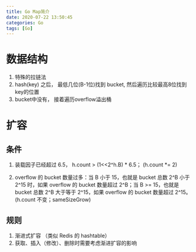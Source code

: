 ```yaml
---
title: Go Map简介
date: 2020-07-22 13:50:45
categories: Go
tags: [Go]
---
```


# 数据结构

1. 特殊的拉链法
2. hash(key) 之后， 最低几位(B-1位)找到 bucket, 然后遍历比较最高8位找到key的位置
3. bucket中没有， 接着遍历overflow溢出桶

#  扩容

## 条件

1. 装载因子已经超过 6.5， h.count > (1<<2^h.B) * 6.5； (h.count *= 2)

2. overflow 的 bucket 数量过多：当 B 小于 15，也就是 bucket 总数 2^B 小于 2^15 时，如果 overflow 的 bucket 数量超过 2^B；当 B >= 15，也就是 bucket 总数 2^B 大于等于 2^15，如果 overflow 的 bucket 数量超过 2^15。
(h.count 不变；sameSizeGrow)

## 规则

1. 渐进式扩容 （类似 Redis 的 hashtable）
2. 获取、插入（修改）、删除时需要考虑渐进扩容的影响
